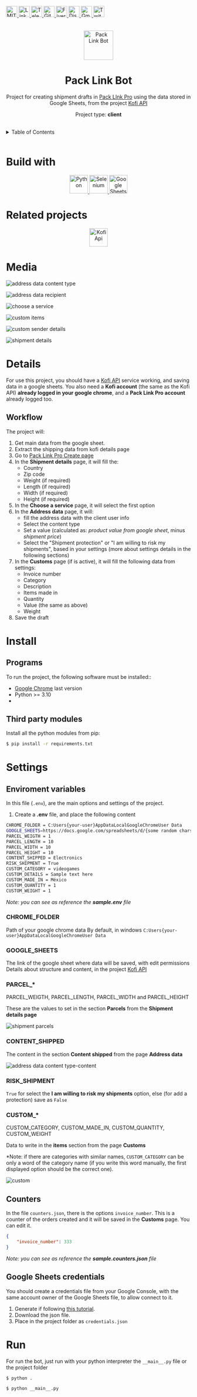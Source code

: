 <div><a href='https://github.com/darideveloper/pack-link-bot/blob/master/LICENSE' target='_blank'>
                <img src='https://img.shields.io/github/license/darideveloper/pack-link-bot.svg?style=for-the-badge' alt='MIT License' height='30px'/>
            </a><a href='https://www.linkedin.com/in/francisco-dari-hernandez-6456b6181/' target='_blank'>
                <img src='https://img.shields.io/static/v1?style=for-the-badge&message=LinkedIn&color=0A66C2&logo=LinkedIn&logoColor=FFFFFF&label=' alt='Linkedin' height='30px'/>
            </a><a href='https://t.me/darideveloper' target='_blank'>
                <img src='https://img.shields.io/static/v1?style=for-the-badge&message=Telegram&color=26A5E4&logo=Telegram&logoColor=FFFFFF&label=' alt='Telegram' height='30px'/>
            </a><a href='https://github.com/darideveloper' target='_blank'>
                <img src='https://img.shields.io/static/v1?style=for-the-badge&message=GitHub&color=181717&logo=GitHub&logoColor=FFFFFF&label=' alt='Github' height='30px'/>
            </a><a href='https://www.fiverr.com/darideveloper' target='_blank'>
                <img src='https://img.shields.io/static/v1?style=for-the-badge&message=Fiverr&color=222222&logo=Fiverr&logoColor=1DBF73&label=' alt='Fiverr' height='30px'/>
            </a><a href='https://discord.com/users/992019836811083826' target='_blank'>
                <img src='https://img.shields.io/static/v1?style=for-the-badge&message=Discord&color=5865F2&logo=Discord&logoColor=FFFFFF&label=' alt='Discord' height='30px'/>
            </a><a href='mailto:darideveloper@gmail.com?subject=Hello Dari Developer' target='_blank'>
                <img src='https://img.shields.io/static/v1?style=for-the-badge&message=Gmail&color=EA4335&logo=Gmail&logoColor=FFFFFF&label=' alt='Gmail' height='30px'/>
            </a><a href='https://www.twitch.tv/darideveloper' target='_blank'>
                <img src='https://img.shields.io/static/v1?style=for-the-badge&message=Twitch&color=b9a3e3&logo=Twitch&logoColor=ffffff&label=' alt='Twitch' height='30px'/>
            </a></div><div align='center'><br><br><img src='https://github.com/darideveloper/pack-link-bot/blob/master/logo.png?raw=true' alt='Pack Link Bot' height='80px'/>



# Pack Link Bot

Project for creating shipment drafts in [Pack LInk Pro](https://pro.packlink.com/private) using the data stored in Google Sheets, from the project [Kofi API](https://github.com/darideveloper/kofi-api)

Project type: **client**

</div><br><details>
            <summary>Table of Contents</summary>
            <ol>
<li><a href='#buildwith'>Build With</a></li>
<li><a href='#relatedprojects'>Related Projects</a></li>
<li><a href='#media'>Media</a></li>
<li><a href='#details'>Details</a></li>
<li><a href='#install'>Install</a></li>
<li><a href='#settings'>Settings</a></li>
<li><a href='#run'>Run</a></li></ol>
        </details><br>

# Build with

<div align='center'><a href='https://www.python.org/' target='_blank'> <img src='https://cdn.svgporn.com/logos/python.svg' alt='Python' title='Python' height='50px'/> </a><a href='https://www.selenium.dev/' target='_blank'> <img src='https://cdn.svgporn.com/logos/selenium.svg' alt='Selenium' title='Selenium' height='50px'/> </a><a href='https://sheets.google.com/' target='_blank'> <img src='https://www.gstatic.com/images/branding/product/1x/sheets_2020q4_48dp.png' alt='Google Sheets' title='Google Sheets' height='50px'/> </a></div>

# Related projects

<div align='center'><a href='https://github.com/darideveloper/kofi-api' target='_blank'> <img src='https://github.com/darideveloper/kofi-api-sheets-email/blob/master/logo.png?raw=true' alt='Kofi Api' title='Kofi Api' height='50px'/> </a></div>

# Media

![address data content type](https://github.com/darideveloper/pack-link-bot/blob/master/screenshots/address-data-content-type.png?raw=true)

![address data recipient](https://github.com/darideveloper/pack-link-bot/blob/master/screenshots/address-data-recipent.png?raw=true)

![choose a service](https://github.com/darideveloper/pack-link-bot/blob/master/screenshots/choose-a-service.png?raw=true)

![custom items](https://github.com/darideveloper/pack-link-bot/blob/master/screenshots/custom-items.png?raw=true)

![custom sender details](https://github.com/darideveloper/pack-link-bot/blob/master/screenshots/custom-sender-details.png?raw=true)

![shipment details](https://github.com/darideveloper/pack-link-bot/blob/master/screenshots/shipment-details.png?raw=true)

# Details

For use this project, you should have a [Kofi API](https://github.com/darideveloper/kofi-api) service working, and saving data in a google sheets. 
You also need a **Kofi account** (the same as the Kofi API) **already logged in your google chrome**, and a **Pack Link Pro account** already logged too. 

## Workflow

The project will: 

1. Get main data from the google sheet. 
2. Extract the shipping data from kofi details page
3. Go to [Pack Link Pro Create page](https://pro.packlink.com/private/shipments/create/info)
4. In the **Shipment details** page, it will fill the: 
	* Country
	* Zip code
	* Weight (if required)
	* Length (if required)
	* Width (if required)
	* Height  (if required)
5. In the **Choose a service** page, it will select the first option
6. In the **Address data** page, it will: 
	* fill the address data with the client user info 
	* Select the content type
	* Set a value (calculated as: *product value from google sheet*, minus *shipment price*)
	* Select the "Shipment protection" or "I am willing to risk my shipments", based in your settings (more about settings details in the following sections)
7. In the **Customs** page (if is active), it will fill the following data from settings:
	* Invoice number
	* Category
	* Description
	* Items made in
	* Quantity
	* Value (the same as above)
	* Weight
8. Save the draft

# Install

## Programs

To run the project, the following software must be installed:: 

* [Google Chrome](https://www.google.com/intl/es/chrome) last version
* Python >= 3.10
* 
## Third party modules

Install all the python modules from pip: 

``` bash
$ pip install -r requirements.txt
```

# Settings

## Enviroment variables

In this file (`.env`), are the main options and settings of the project.

1. Create a **.env** file, and place the following content

```bash
CHROME_FOLDER = C:Users{your-user}AppDataLocalGoogleChromeUser Data
GOOGLE_SHEETS=https://docs.google.com/spreadsheets/d/{some random chars}/edit?pli=1#gid=0
PARCEL_WEIGTH = 1
PARCEL_LENGTH = 10
PARCEL_WIDTH = 10
PARCEL_HEIGHT = 10
CONTENT_SHIPPED = Electronics
RISK_SHIPMENT = True
CUSTOM_CATEGORY = videogames
CUSTOM_DETAILS = Sample text here
CUSTOM_MADE_IN = México
CUSTOM_QUANTITY = 1
CUSTOM_WEIGHT = 1
```
*Note: you can see as reference the **sample.env** file*

### CHROME_FOLDER

Path of your google chrome data
By default, in windows `C:Users{your-user}AppDataLocalGoogleChromeUser Data`

### GOOGLE_SHEETS

The link of the google sheet where data will be saved, with edit permissions
Details about structure and content, in the project [Kofi API](https://github.com/darideveloper/kofi-api)

### PARCEL_* 

PARCEL_WEIGTH, PARCEL_LENGTH, PARCEL_WIDTH and PARCEL_HEIGHT

These are the values to set in the section **Parcels** from the **Shipment details page**

![shipment parcels](https://github.com/darideveloper/pack-link-bot/blob/master/screenshots/readme/shipment-parcels.png?raw=true)

### CONTENT_SHIPPED

The content in the section **Content shipped** from the page **Address data**

![address data content type-content](https://github.com/darideveloper/pack-link-bot/blob/master/screenshots/readme/address-data-content-type-content.png?raw=true)

### RISK_SHIPMENT

`True` for select the **I am willing to risk my shipments** option, else (for add a protection) save as `False`

### CUSTOM_* 

CUSTOM_CATEGORY, CUSTOM_MADE_IN, CUSTOM_QUANTITY, CUSTOM_WEIGHT

Data to write in the **items** section from the page **Customs**

*Note: if there are categories with similar names, `CUSTOM_CATEGORY`  can be only a word of the category name (if you write this word manually, the first displayed option should be the correct one). 

![custom](https://github.com/darideveloper/pack-link-bot/blob/master/screenshots/readme/custom.png?raw=true)

## Counters 

In the file `counters.json`, there is the options `invoice_number`. This is a counter of the orders created and it will be saved in the **Customs** page. 
You can edit it. 

```json
{
    "invoice_number": 333
}
```

*Note: you can see as reference the **sample.counters.json** file*

## Google Sheets credentials

You should create a credentials file from your Google Console, with the same account owner of the Google Sheets file,  to allow connect to it. 

1. Generate if following [this tutorial](https://github.com/darideveloper/tutorials/blob/master/generate%20google%20sheets%20api%20key/README.md).
2. Download the json file.
3. Place in the project folder as `credentials.json`

# Run

For run the bot, just run with your python interpreter the `__main__.py` file  or the project folder

```bash
$ python .
```

```bash
$ python __main__.py
```

